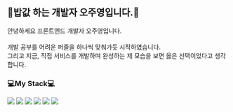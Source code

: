 ## 🍚밥값 하는 개발자 오주영입니다.🍚
안녕하세요 프론트엔드 개발자 오주영입니다.<br/><br/> 
개발 공부를 어려운 퍼즐을 하나씩 맞춰가듯 시작하였습니다.<br/> 
그리고 지금, 직접 서비스를 개발하며 완성하는 제 모습을 보면 옳은 선택이었다고 생각합니다.


### 💻My Stack💻
<img src="https://img.shields.io/badge/React-61DAFB?style=flat-square&logo=React&logoColor=black"/> <img src="https://img.shields.io/badge/Node.js-339933?style=flat-square&logo=Node.js&logoColor=white"/> <img src="https://img.shields.io/badge/JavaScript-F7DF1E?style=flat-square&logo=JavaScript&logoColor=black"/> <img src="https://img.shields.io/badge/Redux-764ABC?style=flat-square&logo=Redux&logoColor=black"/>  <img src="https://img.shields.io/badge/Next.js-#000000?style=flat-square&logo=Next.js&logoColor=black"/>  <img src="https://img.shields.io/badge/Redux-764ABC?style=flat-square&logo=Redux&logoColor=black"/> 
